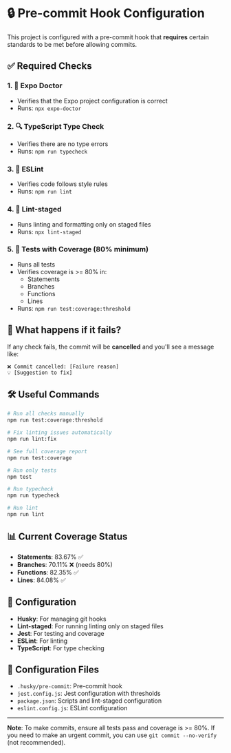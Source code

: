 # 🔒 Pre-commit Hook Configuration

This project is configured with a pre-commit hook that **requires** certain standards to be met before allowing commits.

## ✅ Required Checks

### 1. 🔧 Expo Doctor

- Verifies that the Expo project configuration is correct
- Runs: `npx expo-doctor`

### 2. 🔍 TypeScript Type Check

- Verifies there are no type errors
- Runs: `npm run typecheck`

### 3. 🧹 ESLint

- Verifies code follows style rules
- Runs: `npm run lint`

### 4. 📝 Lint-staged

- Runs linting and formatting only on staged files
- Runs: `npx lint-staged`

### 5. 🧪 Tests with Coverage (80% minimum)

- Runs all tests
- Verifies coverage is >= 80% in:
  - Statements
  - Branches
  - Functions
  - Lines
- Runs: `npm run test:coverage:threshold`

## 🚫 What happens if it fails?

If any check fails, the commit will be **cancelled** and you'll see a message like:

```
❌ Commit cancelled: [Failure reason]
💡 [Suggestion to fix]
```

## 🛠️ Useful Commands

```bash
# Run all checks manually
npm run test:coverage:threshold

# Fix linting issues automatically
npm run lint:fix

# See full coverage report
npm run test:coverage

# Run only tests
npm test

# Run typecheck
npm run typecheck

# Run lint
npm run lint
```

## 📊 Current Coverage Status

- **Statements**: 83.67% ✅
- **Branches**: 70.11% ❌ (needs 80%)
- **Functions**: 82.35% ✅
- **Lines**: 84.08% ✅

## 🔧 Configuration

- **Husky**: For managing git hooks
- **Lint-staged**: For running linting only on staged files
- **Jest**: For testing and coverage
- **ESLint**: For linting
- **TypeScript**: For type checking

## 📁 Configuration Files

- `.husky/pre-commit`: Pre-commit hook
- `jest.config.js`: Jest configuration with thresholds
- `package.json`: Scripts and lint-staged configuration
- `eslint.config.js`: ESLint configuration

---

**Note**: To make commits, ensure all tests pass and coverage is >= 80%. If you need to make an urgent commit, you can use `git commit --no-verify` (not recommended).
